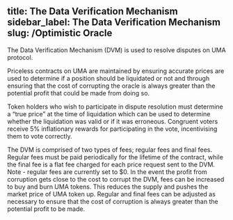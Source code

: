 title: The Data Verification Mechanism
sidebar_label: The Data Verification Mechanism
slug: /Optimistic Oracle
---

The Data Verification Mechanism (DVM) is used to resolve disputes on UMA protocol.

Priceless contracts on UMA are maintained by ensuring accurate prices are used to determine if a position should be liquidated or not and through ensuring that the cost of corrupting the oracle is always greater than the potential profit that could be made from doing so. 

Token holders who wish to participate in dispute resolution must determine a “true price” at the time of liquidation which can be used to determine whether the liquidation was valid or if it was erroneous.  Congruent voters receive 5% inflationary rewards for participating in the vote, incentivising them to vote correctly. 

The DVM is comprised of two types of fees; regular fees and final fees.  Regular fees must be paid periodically for the lifetime of the contract, while the final fee is a flat fee charged for each price request sent to the DVM. Note -  regular fees are currently set to $0. In the event the profit from corruption gets close to the cost to corrupt the DVM, fees can be increased to buy and burn UMA tokens. This reduces the supply and pushes the market price of UMA token up.  Regular and final fees can be adjusted as necessary to ensure that the cost of corruption is always greater than the potential profit to be made. 